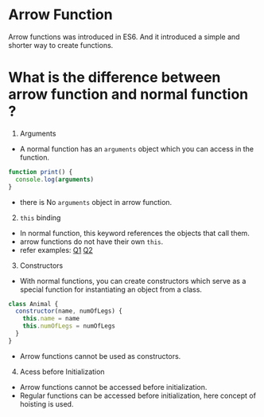 # Arrow Function 
Arrow functions was introduced in ES6. And it introduced a simple and shorter way to create functions.

# What is the difference between arrow function and normal function ? 

1. Arguments 
- A normal function has an `arguments` object which you can access in the function.
```javascript
function print() {
  console.log(arguments)
}

```

- there is No `arguments` object in arrow function.

2. `this` binding 
- In normal function, this keyword references the objects that call them.
- arrow functions do not have their own `this`.
- refer examples:
[Q1](Q1.js)
[Q2](Q2.js)

3. Constructors 
- With normal functions, you can create constructors which serve as a special function for instantiating an object from a class.

```javascript
class Animal {
  constructor(name, numOfLegs) {
    this.name = name
    this.numOfLegs = numOfLegs
  }
}
```
- Arrow functions cannot be used as constructors.

4. Acess before Initialization 
- Arrow functions cannot be accessed before initialization.
- Regular functions can be accessed before initialization, here concept of hoisting is used. 

